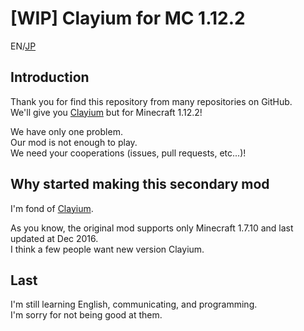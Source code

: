 # [WIP] Clayium for MC 1.12.2

EN/[JP]

## Introduction

Thank you for find this repository from many repositories on GitHub.  
We'll give you [Clayium] but for Minecraft 1.12.2!

We have only one problem.  
Our mod is not enough to play.  
We need your cooperations (issues, pull requests, etc...)!

## Why started making this secondary mod

I'm fond of [Clayium].

As you know, the original mod supports only Minecraft 1.7.10 and last updated at Dec 2016.  
I think a few people want new version Clayium.

## Last

I'm still learning English, communicating, and programming.  
I'm sorry for not being good at them.

[Clayium]: https://www.curseforge.com/minecraft/mc-mods/clayium
[JP]: https://github.com/t5ugu/clayium/blob/master/README_JP.md
